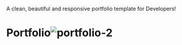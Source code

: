 A clean, beautiful and responsive portfolio template for Developers!
# Portfolio![portfolio-2](https://github.com/Dineshcoder0/Portfolio/assets/130560471/b264a5b9-a88c-4b75-898d-7a1fb99036ec)
